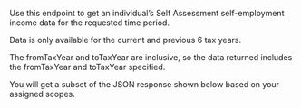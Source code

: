 <p>Use this endpoint to get an individual’s Self Assessment self-employment income data for the requested time period.</p>
<p>Data is only available for the current and previous 6 tax years.</p>
<p>The fromTaxYear and toTaxYear are inclusive, so the data returned includes the fromTaxYear and toTaxYear specified.</p>
<p>You will get a subset of the JSON response shown below based on your assigned scopes.</p>